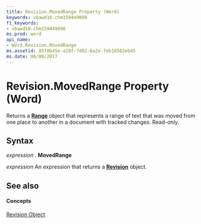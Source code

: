 ```yaml
---
title: Revision.MovedRange Property (Word)
keywords: vbawd10.chm159449098
f1_keywords:
- vbawd10.chm159449098
ms.prod: word
api_name:
- Word.Revision.MovedRange
ms.assetid: 85f8b45e-a28f-7d02-6a2e-feb18562eb45
ms.date: 06/08/2017
---
```



# Revision.MovedRange Property (Word)

Returns a  **[Range](Word.Range.md)** object that represents a range of text that was moved from one place to another in a document with tracked changes. Read-only.


## Syntax

 _expression_ . **MovedRange**

 _expression_ An expression that returns a **[Revision](Word.Revision.md)** object.


## See also


#### Concepts


[Revision Object](Word.Revision.md)

